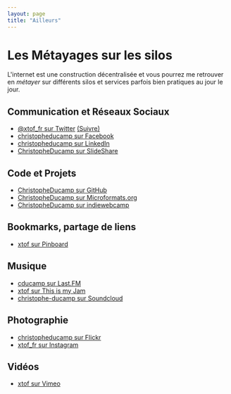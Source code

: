 ```yaml
---
layout: page
title: "Ailleurs"
---
```

# Les Métayages sur les silos 

L'internet est une construction décentralisée et vous pourrez me retrouver en *métayer* sur différents silos et services parfois bien pratiques au jour le jour.

## Communication et Réseaux Sociaux 

* <a rel="me" href="https://twitter.com/xtof_fr">@xtof_fr sur Twitter</a> <a class="twitter-follow-button" href="http://twitter.com/xtof_fr" data-show-count="false" data-show-screen-name="false">(Suivre)</a>
* <a rel="me" href="http://facebook.com/christopheducamp">christopheducamp sur Facebook</a>
* <a rel="me" href="http://linkedin.com/in/christopheducamp">christopheducamp sur LinkedIn</a>
* <a rel="me" href="http://fr.slideshare.net/ChristopheDucamp">ChristopheDucamp sur SlideShare</a>

## Code et Projets

* <a rel="me" href="https://github.com/christopheducamp">ChristopheDucamp sur GitHub</a>
* <a rel="me" href="http://microformats.org/wiki/User:ChristopheDucamp">ChristopheDucamp sur Microformats.org</a>
* <a rel="me" href="http://indiewebcamp.com/User:ChristopheDucamp">ChristopheDucamp sur indiewebcamp</a>

## Bookmarks, partage de liens

* <a rel="me" href="http://pinboard.in/u:xtof">xtof sur Pinboard</a>

## Musique

* <a rel="me" href="http://last.fm/users/cducamp">cducamp sur Last.FM</a>
* <a rel="me" href="http://thisismyjam.com/xtof">xtof sur This is my Jam</a>
* <a rel="me" href="http://soundcloud.com/christophe-ducamp">christophe-ducamp sur Soundcloud</a>

## Photographie 

* <a rel="me" href="http://flickr.com/photos/christopheducamp">christopheducamp sur Flickr</a>
* <a rel="me" href="http://instagram.com/xtof_fr">xtof_fr sur Instagram</a>

## Vidéos

* <a rel="me" href="https://vimeo.com/xtof">xtof sur Vimeo</a>
